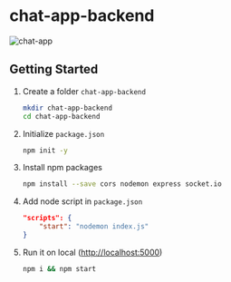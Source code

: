 # chat-app-backend

![chat-app](https://i.imgur.com/z6C45ar.png)

## Getting Started

1. Create a folder `chat-app-backend`

    ```bash
    mkdir chat-app-backend
    cd chat-app-backend
    ```

2. Initialize `package.json`

    ```bash
    npm init -y
    ```

3. Install npm packages

    ```bash
    npm install --save cors nodemon express socket.io
    ```

4. Add node script in `package.json`

    ```json
    "scripts": {
        "start": "nodemon index.js"
    }
    ```

5. Run it on local (<http://localhost:5000>)

    ```bash
    npm i && npm start
    ```
